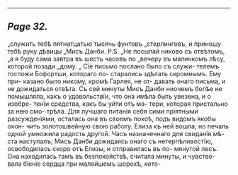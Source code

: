 

---
*Page 32.*
---

„служить тебѣ пятнатцатью тысячь фунтовъ „стерлинговъ, и приношу тебѣ руку дѣвицы „Мисъ Данби.
Р.S. „Не посылай никово съ отвѣтомъ, „а я буду сама завтра въ шесть часовъ по „вечеру въ малинкомъ лѣсу, которой позади „дому. „
Сїе письмо послано было съ служи- телемъ госпожи Бофортши, котораго по- старались здѣлать скромнымъ. Ему при- казано было никому, кромѣ Гарлея, не от- давать онаго письма, и не дожидаться отвѣта.
Съ сей минуты Мисъ Данби ниочемъ болѣе не помышляла, какъ о удовольствїи, что она имѣла быть увезена, и о изобре- тенїи средства, какъ бы уйти отъ ма- тери, которая пристально за нею смо- трѣла. Для лучшаго питанїя себя сими прїятными разсужденїями, осталась она въ своемъ покоѣ, подъ видомъ якобы окон- чить золотошвейную свою работу. Елиза къ ней вошла; но печаль одной умножила радость другой.
Часъ назначеннаго для свиданїя мѣ- ста наступалъ; Мисъ Данби дожидаясь онаго съ нетерпѣливостїю, освободилась скоро отъ Елизы, и отправилась въ по- мянутой лесъ. Она находилась тамъ въ безпокойствѣ, считала минуты, и чувство- вала бїенїе сердца при малейшемъ шорохѣ,
*кото-*